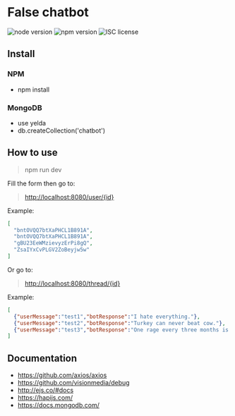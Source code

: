 # False chatbot

![node version](https://img.shields.io/badge/node-&#10878;8.0.0-green.svg)
![npm version](https://img.shields.io/badge/npm-&#10878;5.0.0-green.svg)
![ISC license](https://img.shields.io/badge/licence-ISC-blue.svg)

## Install

### NPM

* npm install

### MongoDB

* use yelda
* db.createCollection('chatbot')

## How to use

> npm run dev

Fill the form then go to:
> <http://localhost:8080/user/{id}>

Example:

```json
[
  "bntOVQQ7btXaPHCL1B891A",
  "bntOVQQ7btXaPHCL1B891A",
  "gBU23EeWMzievyzErPi8gQ",
  "ZsaIYxCvPLGV2ZoBeyjw5w"
]
```

Or go to:
> <http://localhost:8080/thread/{id}>

Example:

```json
[
  {"userMessage":"test1","botResponse":"I hate everything."},
  {"userMessage":"test2","botResponse":"Turkey can never beat cow."},
  {"userMessage":"test3","botResponse":"One rage every three months is permitted. Try not to hurt anyone who doesn't deserve it."}
]
```

## Documentation

* <https://github.com/axios/axios>
* <https://github.com/visionmedia/debug>
* <http://ejs.co/#docs>
* <https://hapijs.com/>
* <https://docs.mongodb.com/>
